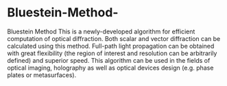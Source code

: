 # Bluestein-Method-
Bluestein Method 
This is a newly-developed algorithm for efficient computation of optical diffraction. Both scalar and vector diffraction can be calculated using this method. Full-path light propagation can be obtained with great flexibility (the region of interest and resolution can be arbitrarily defined) and superior speed.
This algorithm can be used in the fields of optical imaging, holography as well as optical devices design (e.g. phase plates or metasurfaces).
